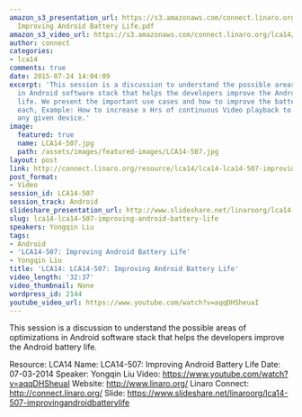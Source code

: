 ```yaml
---
amazon_s3_presentation_url: https://s3.amazonaws.com/connect.linaro.org/lca14/presentations/LCA14-507-
  Improving Android Battery Life.pdf
amazon_s3_video_url: https://s3.amazonaws.com/connect.linaro.org/lca14/videos/03-07-Friday/LCA14-507-+Improving+Android+Battery+Life.mp4
author: connect
categories:
- lca14
comments: true
date: 2015-07-24 14:04:09
excerpt: 'This session is a discussion to understand the possible areas of optimizations
  in Android software stack that helps the developers improve the Android battery
  life. We present the important use cases and how to improve the battery life with
  each, Example: How to increase x Hrs of continuous Video playback to x+1 Hrs on
  any given device.'
image:
  featured: true
  name: LCA14-507.jpg
  path: /assets/images/featured-images/LCA14-507.jpg
layout: post
link: http://connect.linaro.org/resource/lca14/lca14-lca14-507-improving-android-battery-life/
post_format:
- Video
session_id: LCA14-507
session_track: Android
slideshare_presentation_url: http://www.slideshare.net/linaroorg/lca14-507-improvingandroidbatterylife
slug: lca14-lca14-507-improving-android-battery-life
speakers: Yongqin Liu
tags:
- Android
- 'LCA14-507: Improving Android Battery Life'
- Yongqin Liu
title: 'LCA14: LCA14-507: Improving Android Battery Life'
video_length: '32:37'
video_thumbnail: None
wordpress_id: 2144
youtube_video_url: https://www.youtube.com/watch?v=aqqDHSheuaI
---
```


This session is a discussion to understand the possible areas of optimizations in Android software stack that helps the developers improve the Android battery life.

Resource: LCA14
Name: LCA14-507: Improving Android Battery Life
Date: 07-03-2014
Speaker: Yongqin Liu
Video: https://www.youtube.com/watch?v=aqqDHSheuaI
Website: http://www.linaro.org/
Linaro Connect: http://connect.linaro.org/
Slide: https://www.slideshare.net/linaroorg/lca14-507-improvingandroidbatterylife